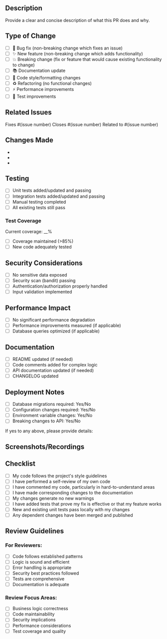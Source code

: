 ## Description
Provide a clear and concise description of what this PR does and why.

## Type of Change
- [ ] 🐛 Bug fix (non-breaking change which fixes an issue)
- [ ] ✨ New feature (non-breaking change which adds functionality)
- [ ] 💥 Breaking change (fix or feature that would cause existing functionality to change)
- [ ] 📚 Documentation update
- [ ] 🎨 Code style/formatting changes
- [ ] ♻️ Refactoring (no functional changes)
- [ ] ⚡ Performance improvements
- [ ] 🧪 Test improvements

## Related Issues
Fixes #(issue number)
Closes #(issue number)
Related to #(issue number)

## Changes Made
-
-
-

## Testing
- [ ] Unit tests added/updated and passing
- [ ] Integration tests added/updated and passing
- [ ] Manual testing completed
- [ ] All existing tests still pass

### Test Coverage
Current coverage: __%
- [ ] Coverage maintained (>85%)
- [ ] New code adequately tested

## Security Considerations
- [ ] No sensitive data exposed
- [ ] Security scan (bandit) passing
- [ ] Authentication/authorization properly handled
- [ ] Input validation implemented

## Performance Impact
- [ ] No significant performance degradation
- [ ] Performance improvements measured (if applicable)
- [ ] Database queries optimized (if applicable)

## Documentation
- [ ] README updated (if needed)
- [ ] Code comments added for complex logic
- [ ] API documentation updated (if needed)
- [ ] CHANGELOG updated

## Deployment Notes
- [ ] Database migrations required: Yes/No
- [ ] Configuration changes required: Yes/No
- [ ] Environment variable changes: Yes/No
- [ ] Breaking changes to API: Yes/No

If yes to any above, please provide details:

## Screenshots/Recordings
<!-- If applicable, add screenshots or recordings to help explain your changes -->

## Checklist
- [ ] My code follows the project's style guidelines
- [ ] I have performed a self-review of my own code
- [ ] I have commented my code, particularly in hard-to-understand areas
- [ ] I have made corresponding changes to the documentation
- [ ] My changes generate no new warnings
- [ ] I have added tests that prove my fix is effective or that my feature works
- [ ] New and existing unit tests pass locally with my changes
- [ ] Any dependent changes have been merged and published

## Review Guidelines
### For Reviewers:
- [ ] Code follows established patterns
- [ ] Logic is sound and efficient
- [ ] Error handling is appropriate
- [ ] Security best practices followed
- [ ] Tests are comprehensive
- [ ] Documentation is adequate

### Review Focus Areas:
- [ ] Business logic correctness
- [ ] Code maintainability
- [ ] Security implications
- [ ] Performance considerations
- [ ] Test coverage and quality
